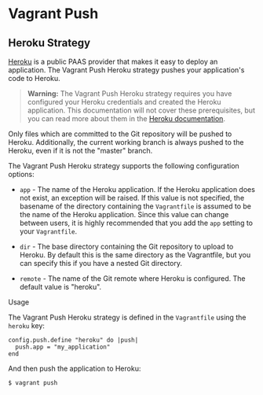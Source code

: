 
# Vagrant Push

## Heroku Strategy

[Heroku][heroku] is a public PAAS provider that makes it easy to deploy an application. The Vagrant Push Heroku strategy pushes your application's code to Heroku.

> **Warning:** The Vagrant Push Heroku strategy requires you have configured your Heroku credentials and created the Heroku application. This documentation will not cover these prerequisites, but you can read more about them in the [Heroku documentation][doc].

Only files which are committed to the Git repository will be pushed to Heroku. Additionally, the current working branch is always pushed to the Heroku, even if it is not the "master" branch.

The Vagrant Push Heroku strategy supports the following configuration options:

* `app` - The name of the Heroku application. If the Heroku application does not exist, an exception will be raised. If this value is not specified, the basename of the directory containing the `Vagrantfile` is assumed to be the name of the Heroku application. Since this value can change between users, it is highly recommended that you add the `app` setting to your `Vagrantfile`.

* `dir` - The base directory containing the Git repository to upload to Heroku. By default this is the same directory as the Vagrantfile, but you can specify this if you have a nested Git directory.

* `remote` - The name of the Git remote where Heroku is configured. The default value is "heroku".

Usage

The Vagrant Push Heroku strategy is defined in the `Vagrantfile` using the `heroku` key:
```
config.push.define "heroku" do |push|
  push.app = "my_application"
end
```
And then push the application to Heroku:
```
$ vagrant push
```

[heroku]: https://heroku.com/
[doc]: https://devcenter.heroku.com/